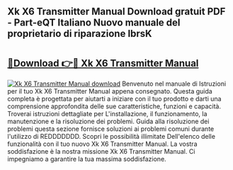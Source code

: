 ## Xk X6 Transmitter Manual Download gratuit PDF - Part-eQT Italiano Nuovo manuale del proprietario di riparazione IbrsK

# <h2><a href="http://dfggauo.blite.top/?on=Xk+X6+Transmitter+Manual">🔗Download 👉🔴 Xk X6 Transmitter Manual</a></h2>

[![Xk X6 Transmitter Manual download](https://i.imgur.com/lujVjoI.png)](http://dfggauo.blite.top/?on=Xk+X6+Transmitter+Manual)
Benvenuto nel manuale di Istruzioni per il tuo Xk X6 Transmitter Manual appena consegnato. Questa guida completa è progettata per aiutarti a iniziare con il tuo prodotto e darti una comprensione approfondita delle sue caratteristiche, funzioni e capacità. Troverai istruzioni dettagliate per L'installazione, il funzionamento, la manutenzione e la risoluzione dei problemi. Guida alla risoluzione dei problemi questa sezione fornisce soluzioni ai problemi comuni durante l'utilizzo di REDDDDDDD. Scopri le possibilità illimitate Dell'elenco delle funzionalità con il tuo nuovo Xk X6 Transmitter Manual. La vostra soddisfazione è la nostra missione Xk X6 Transmitter Manual. Ci impegniamo a garantire la tua massima soddisfazione.
